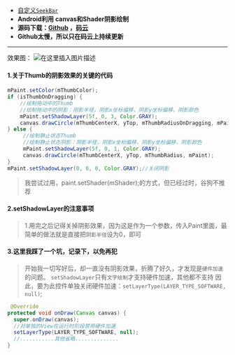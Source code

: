 - [自定义`SeekBar`](https://blog.csdn.net/zull_kos_mos/article/details/82933169)
- **Android利用 canvas和Shader阴影绘制**
- **源码下载：[Github](https://github.com/KosmoSakura/BubbleSeekBar) ，[码云](https://gitee.com/KosmoSakura/KBubbleSeekBar)**
- **Github太慢，所以只在码云上持续更新**
---
效果图：
![在这里插入图片描述](http://upload-images.jianshu.io/upload_images/4279409-5c5834fee9e8b868?imageMogr2/auto-orient/strip%7CimageView2/2/w/1240)

#### 1.关于Thumb的阴影效果的关键的代码

```java
mPaint.setColor(mThumbColor);
if (isThumbOnDragging) {
    //绘制拖动中的Thumb
    //绘制拖动中的阴影：阴影半径，阴影x坐标偏移，阴影y坐标偏移，阴影颜色
    mPaint.setShadowLayer(5f, 0, 3, Color.GRAY);
    canvas.drawCircle(mThumbCenterX, yTop, mThumbRadiusOnDragging, mPaint);
} else {
     //绘制静止状态Thumb
     //绘制静止状态阴影：阴影半径，阴影x坐标偏移，阴影y坐标偏移，阴影颜色
     mPaint.setShadowLayer(5f, 0, 1, Color.GRAY);
     canvas.drawCircle(mThumbCenterX, yTop, mThumbRadius, mPaint);
}
mPaint.setShadowLayer(0, 0, 0, Color.GRAY);//关闭阴影
```
> 我尝试过用，paint.setShader(mShader);的方式，但已经过时，谷狗不推荐

####  2.setShadowLayer的注意事项
> 1.用完之后记得关掉阴影效果，因为这是作为一个参数，传入Paint里面，最简单的做法就是直接把`阴影半径`设为0，即可

####  3.这里我踩了一个坑，记录下，以免再犯
> 开始我一切写好后，却一直没有阴影效果，折腾了好久，才发现是`硬件加速`的问题。
> `setShadowLayer`只有`文字绘制`才支持硬件加速，其他都不支持
> 因此，要为此控件单独关闭硬件加速：`setLayerType(LAYER_TYPE_SOFTWARE, null)`;

```java
 @Override
protected void onDraw(Canvas canvas) {
  super.onDraw(canvas);
  //对单独的View在运行时阶段禁用硬件加速
  setLayerType(LAYER_TYPE_SOFTWARE, null); 
  //...........其他省略..............
}
```

